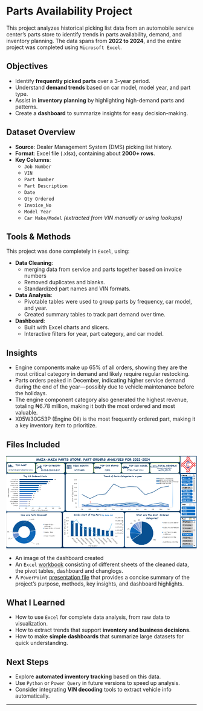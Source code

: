 # Parts Availability Project

This project analyzes historical picking list data from an automobile service center’s parts store to identify trends in parts availability, demand, and inventory planning. The data spans from **2022 to 2024**, and the entire project was completed using `Microsoft Excel`.

## Objectives

- Identify **frequently picked parts** over a 3-year period.
- Understand **demand trends** based on car model, model year, and part type.
- Assist in **inventory planning** by highlighting high-demand parts and patterns.
- Create a **dashboard** to summarize insights for easy decision-making.

## Dataset Overview

- **Source**: Dealer Management System (DMS) picking list history.
- **Format**: Excel file (.xlsx), containing about **2000+ rows**.
- **Key Columns**:
  - `Job Number`
  - `VIN`
  - `Part Number`
  - `Part Description`
  - `Date`
  - `Qty Ordered`
  - `Invoice_No`
  - `Model Year`
  - `Car Make/Model` *(extracted from VIN manually or using lookups)*

## Tools & Methods

This project was done completely in `Excel`, using:
- **Data Cleaning**:
  - merging data from service and parts together based on invoice numbers
  - Removed duplicates and blanks.
  - Standardized part names and VIN formats.
- **Data Analysis**:
  - Pivotable tables were used to group parts by frequency, car model, and year.
  - Created summary tables to track part demand over time.
- **Dashboard**:
  - Built with Excel charts and slicers.
  - Interactive filters for year, part category, and car model.

## Insights

- Engine components make up 65% of all orders, showing they are the most critical category in demand and likely require regular restocking.
- Parts orders peaked in December, indicating higher service demand during the end of the year—possibly due to vehicle maintenance before the holidays.
- The engine component category also generated the highest revenue, totaling ₦6.78 million, making it both the most ordered and most valuable.
- X05W30G53P (Engine Oil) is the most frequently ordered part, making it a key inventory item to prioritize.


## Files Included

  ![image](dashboard.png)
- An image of the dashboard created
- An `Excel` [workbook](final_parts_project.xlsx) consisting of different sheets of the cleaned data, the pivot tables, dashboard and changlogs.
- A `PowerPoint` [presentation file](Parts_availability_project.pptx) that  provides a concise summary of the project’s purpose, methods, key insights, and dashboard highlights.

  
## What I Learned

- How to use `Excel` for complete data analysis, from raw data to visualization.
- How to extract trends that support **inventory and business decisions**.
- How to make **simple dashboards** that summarize large datasets for quick understanding.

## Next Steps

- Explore **automated inventory tracking** based on this data.
- Use `Python` or `Power Query` in future versions to speed up analysis.
- Consider integrating **VIN decoding** tools to extract vehicle info automatically.

---

